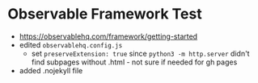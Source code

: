 # Observable Framework Test

- https://observablehq.com/framework/getting-started
- edited `observablehq.config.js`
  - set `preserveExtension: true` since `python3 -m http.server` didn't find subpages without .html - not sure if needed for gh pages
- added .nojekyll file
